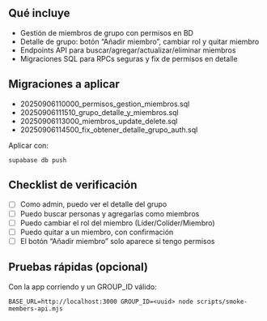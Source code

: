 ## Qué incluye

- Gestión de miembros de grupo con permisos en BD
- Detalle de grupo: botón “Añadir miembro”, cambiar rol y quitar miembro
- Endpoints API para buscar/agregar/actualizar/eliminar miembros
- Migraciones SQL para RPCs seguras y fix de permisos en detalle

## Migraciones a aplicar

- 20250906110000_permisos_gestion_miembros.sql
- 20250906111510_grupo_detalle_y_miembros.sql
- 20250906113000_miembros_update_delete.sql
- 20250906114500_fix_obtener_detalle_grupo_auth.sql

Aplicar con:

```
supabase db push
```

## Checklist de verificación

- [ ] Como admin, puedo ver el detalle del grupo
- [ ] Puedo buscar personas y agregarlas como miembros
- [ ] Puedo cambiar el rol del miembro (Líder/Colíder/Miembro)
- [ ] Puedo quitar a un miembro, con confirmación
- [ ] El botón “Añadir miembro” solo aparece si tengo permisos

## Pruebas rápidas (opcional)

Con la app corriendo y un GROUP_ID válido:

```
BASE_URL=http://localhost:3000 GROUP_ID=<uuid> node scripts/smoke-members-api.mjs
```
